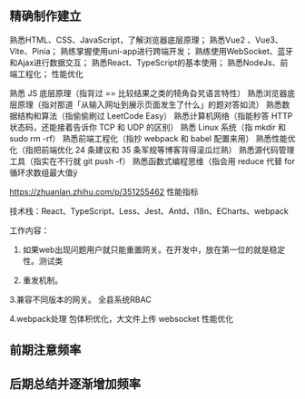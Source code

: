 ## 精确制作建立

熟悉HTML、CSS、JavaScript，了解浏览器底层原理；
熟悉Vue2 、Vue3、Vite、Pinia；
熟练掌握使用uni-app进行跨端开发；
熟练使用WebSocket、蓝牙 和Ajax进行数据交互；
熟悉React、TypeScript的基本使用；
熟悉NodeJs、前端工程化；
性能优化


熟悉 JS 底层原理（指背过 == 比较结果之类的犄角旮旯语言特性）
熟悉浏览器底层原理（指对那道「从输入网址到展示页面发生了什么」的题对答如流）
熟悉数据结构和算法（指偷偷刷过 LeetCode Easy）
熟悉计算机网络（指能秒答 HTTP 状态码，还能接着告诉你 TCP 和 UDP 的区别）
熟悉 Linux 系统（指 mkdir 和 sudo rm -rf）
熟悉前端工程化（指抄 webpack 和 babel 配置来用）
熟悉性能优化（指把前端优化 24 条建议和 35 条军规等博客背得滚瓜烂熟）
熟悉源代码管理工具（指实在不行就 git push -f）
熟悉函数式编程思维（指会用 reduce 代替 for 循环求数组最大值ÿ


https://zhuanlan.zhihu.com/p/351255462  性能指标

技术栈：React、TypeScript、Less、Jest、Antd、i18n、ECharts、webpack

工作内容：
1. 如果web出现问题用户就只能重置网关。在开发中，放在第一位的就是稳定性。测试类

2. 重发机制。

3.兼容不同版本的网关。 全县系统RBAC

4.webpack处理 包体积优化，大文件上传 websocket 性能优化 



## 前期注意频率

## 后期总结并逐渐增加频率

